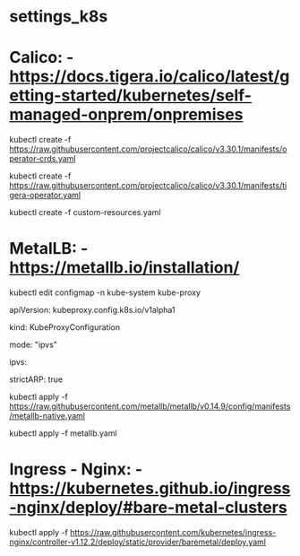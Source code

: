 # settings_k8s

# Calico: - https://docs.tigera.io/calico/latest/getting-started/kubernetes/self-managed-onprem/onpremises
kubectl create -f https://raw.githubusercontent.com/projectcalico/calico/v3.30.1/manifests/operator-crds.yaml

kubectl create -f https://raw.githubusercontent.com/projectcalico/calico/v3.30.1/manifests/tigera-operator.yaml

kubectl create -f custom-resources.yaml

# MetalLB: - https://metallb.io/installation/
kubectl edit configmap -n kube-system kube-proxy

apiVersion: kubeproxy.config.k8s.io/v1alpha1

kind: KubeProxyConfiguration

mode: "ipvs"

ipvs:

  strictARP: true

kubectl apply -f https://raw.githubusercontent.com/metallb/metallb/v0.14.9/config/manifests/metallb-native.yaml

kubectl apply -f metallb.yaml

# Ingress - Nginx: - https://kubernetes.github.io/ingress-nginx/deploy/#bare-metal-clusters

kubectl apply -f https://raw.githubusercontent.com/kubernetes/ingress-nginx/controller-v1.12.2/deploy/static/provider/baremetal/deploy.yaml
